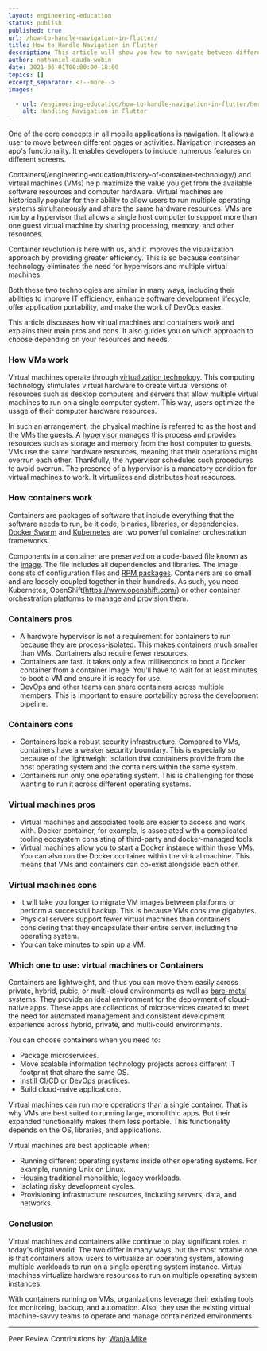 ```yaml
---
layout: engineering-education
status: publish
published: true
url: /how-to-handle-navigation-in-flutter/
title: How to Handle Navigation in Flutter
description: This article will show you how to navigate between different pages in Flutter. We will be building a simple app that uses an organized Navigation Named route.
author: nathaniel-dauda-wobin
date: 2021-06-01T00:00:00-18:00
topics: []
excerpt_separator: <!--more-->
images:

  - url: /engineering-education/how-to-handle-navigation-in-flutter/hero.jpg
    alt: Handling Navigation in Flutter
---
```

One of the core concepts in all mobile applications is navigation. It allows a user to move between different pages or activities. Navigation increases an app's functionality. It enables developers to include numerous features on different screens.
<!--more-->
Containers(/engineering-education/history-of-container-technology/) and virtual machines (VMs) help maximize the value you get from the available software resources and computer hardware. Virtual machines are historically popular for their ability to allow users to run multiple operating systems simultaneously and share the same hardware resources. VMs are run by a hypervisor that allows a single host computer to support more than one guest virtual machine by sharing processing, memory, and other resources.

Container revolution is here with us, and it improves the visualization approach by providing greater efficiency. This is so because container technology eliminates the need for hypervisors and multiple virtual machines.

Both these two technologies are similar in many ways, including their abilities to improve IT efficiency, enhance software development lifecycle, offer application portability, and make the work of DevOps easier.

This article discusses how virtual machines and containers work and explains their main pros and cons. It also guides you on which approach to choose depending on your resources and needs.

### How VMs work

Virtual machines operate through [virtualization technology](https://en.wikipedia.org/wiki/Virtualization). This computing technology stimulates virtual hardware to create virtual versions of resources such as desktop computers and servers that allow multiple virtual machines to run on a single computer system. This way, users optimize the usage of their computer hardware resources.

In such an arrangement, the physical machine is referred to as the host and the VMs the guests. A [hypervisor](https://en.wikipedia.org/wiki/Hypervisor#) manages this process and provides resources such as storage and memory from the host computer to guests. VMs use the same hardware resources, meaning that their operations might overrun each other. Thankfully, the hypervisor schedules such procedures to avoid overrun. The presence of a hypervisor is a mandatory condition for virtual machines to work. It virtualizes and distributes host resources.

### How containers work

Containers are packages of software that include everything that the software needs to run, be it code, binaries, libraries, or dependencies. [Docker Swarm](https://docs.docker.com/engine/swarm/swarm-tutorial/) and [Kubernetes](https://kubernetes.io/) are two powerful container orchestration frameworks.

Components in a container are preserved on a code-based file known as the [image](https://wiki.aquasec.com/display/containers/What+is+a+Container+Image). The file includes all dependencies and libraries. The image consists of configuration files and [RPM packages](https://en.wikipedia.org/wiki/RPM_Package_Manager). Containers are so small and are loosely coupled together in their hundreds. As such, you need Kubernetes, OpenShift(https://www.openshift.com/) or other container orchestration platforms to manage and provision them.

### Containers pros

- A hardware hypervisor is not a requirement for containers to run because they are process-isolated. This makes containers much smaller than VMs. Containers also require fewer resources.
- Containers are fast. It takes only a few milliseconds to boot a Docker container from a container image. You'll have to wait for at least minutes to boot a VM and ensure it is ready for use.
- DevOps and other teams can share containers across multiple members. This is important to ensure portability across the development pipeline.

### Containers cons

- Containers lack a robust security infrastructure. Compared to VMs, containers have a weaker security boundary. This is especially so because of the lightweight isolation that containers provide from the host operating system and the containers within the same system.
- Containers run only one operating system. This is challenging for those wanting to run it across different operating systems.

### Virtual machines pros

- Virtual machines and associated tools are easier to access and work with. Docker container, for example, is associated with a complicated tooling ecosystem consisting of third-party and docker-managed tools.
- Virtual machines allow you to start a Docker instance within those VMs. You can also run the Docker container within the virtual machine. This means that VMs and containers can co-exist alongside each other.

### Virtual machines cons

- It will take you longer to migrate VM images between platforms or perform a successful backup. This is because VMs consume gigabytes.
- Physical servers support fewer virtual machines than containers considering that they encapsulate their entire server, including the operating system.
- You can take minutes to spin up a VM.

### Which one to use: virtual machines or Containers

Containers are lightweight, and thus you can move them easily across private, hybrid, pubic, or multi-cloud environments as well as [bare-metal](https://www.techopedia.com/definition/2153/bare-metal) systems. They provide an ideal environment for the deployment of cloud-native apps. These apps are collections of microservices created to meet the need for automated management and consistent development experience across hybrid, private, and multi-could environments.

You can choose containers when you need to:

- Package microservices.
- Move scalable information technology projects across different IT footprint that share the same OS.
- Instill CI/CD or DevOps practices.
- Build cloud-naive applications.

Virtual machines can run more operations than a single container. That is why VMs are best suited to running large, monolithic apps. But their expanded functionality makes them less portable. This functionality depends on the OS, libraries, and applications.

Virtual machines are best applicable when:

- Running different operating systems inside other operating systems. For example, running Unix on Linux.
- Housing traditional monolithic, legacy workloads.
- Isolating risky development cycles.
- Provisioning infrastructure resources, including servers, data, and networks.

### Conclusion

Virtual machines and containers alike continue to play significant roles in today's digital world. The two differ in many ways, but the most notable one is that containers allow users to virtualize an operating system, allowing multiple workloads to run on a single operating system instance. Virtual machines virtualize hardware resources to run on multiple operating system instances.

With containers running on VMs, organizations leverage their existing tools for monitoring, backup, and automation. Also, they use the existing virtual machine-savvy teams to operate and manage containerized environments.

---
Peer Review Contributions by: [Wanja Mike](/engineering-education/content/authors/michael-barasa/)
